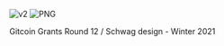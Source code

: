 ![v2](https://user-images.githubusercontent.com/79817633/143308367-9a680250-76e7-4d4d-aa83-6a22b7cb098d.jpg)
![PNG](https://user-images.githubusercontent.com/79817633/143308127-3ad59868-4a58-4f7f-96ef-979c1f852980.png)

Gitcoin Grants Round 12 / Schwag design - Winter 2021
